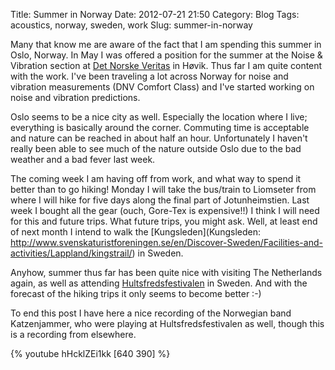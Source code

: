 Title: Summer in Norway
Date: 2012-07-21 21:50
Category: Blog
Tags: acoustics, norway, sweden, work
Slug: summer-in-norway

Many that know me are aware of the fact that I am spending this summer
in Oslo, Norway. In May I was offered a position for the summer at the
Noise & Vibration section at [Det Norske Veritas](http://www.dnv.com/) in Høvik. Thus far I
am quite content with the work. I've been traveling a lot across Norway
for noise and vibration measurements (DNV Comfort Class) and I've
started working on noise and vibration predictions.

Oslo seems to be a nice city as well. Especially the location where I
live; everything is basically around the corner. Commuting time is
acceptable and nature can be reached in about half an hour.
Unfortunately I haven't really been able to see much of the nature
outside Oslo due to the bad weather and a bad fever last week.

The coming week I am having off from work, and what way to spend it
better than to go hiking! Monday I will take the bus/train to Liomseter
from where I will hike for five days along the final part of
Jotunheimstien. Last week I bought all the gear (ouch, Gore-Tex is
expensive!!) I think I will need for this and future trips. What future
trips, you might ask. Well, at least end of next month I intend to walk
the [Kungsleden](Kungsleden: http://www.svenskaturistforeningen.se/en/Discover-Sweden/Facilities-and-activities/Lappland/kingstrail/) in Sweden.

Anyhow, summer thus far has been quite nice with visiting The
Netherlands again, as well as attending [Hultsfredsfestivalen](http://www.hultsfredsfestivalen.se/) in
Sweden. And with the forecast of the hiking trips it only seems to
become better :-)

To end this post I have here a nice recording of the Norwegian band
Katzenjammer, who were playing at Hultsfredsfestivalen as well, though
this is a recording from elsewhere.

{% youtube hHcklZEi1kk [640 390] %}
